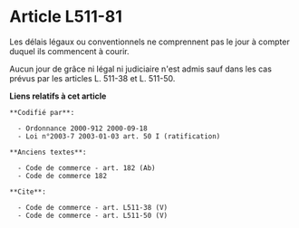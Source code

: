 # Article L511-81

Les délais légaux ou conventionnels ne comprennent pas le jour à compter duquel ils commencent à courir. 

Aucun jour de grâce ni légal ni judiciaire n'est admis sauf dans les cas prévus par les articles L. 511-38 et L. 511-50.

**Liens relatifs à cet article**

	**Codifié par**:

	  - Ordonnance 2000-912 2000-09-18
	  - Loi n°2003-7 2003-01-03 art. 50 I (ratification)

	**Anciens textes**:

	  - Code de commerce - art. 182 (Ab)
	  - Code de commerce 182

	**Cite**:

	  - Code de commerce - art. L511-38 (V)
	  - Code de commerce - art. L511-50 (V)
